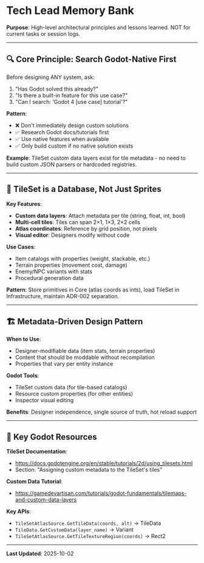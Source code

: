 # Tech Lead Memory Bank

**Purpose**: High-level architectural principles and lessons learned. NOT for current tasks or session logs.

---

## 🔍 Core Principle: Search Godot-Native First

Before designing ANY system, ask:
1. "Has Godot solved this already?"
2. "Is there a built-in feature for this use case?"
3. "Can I search: 'Godot 4 [use case] tutorial'?"

**Pattern**:
- ❌ Don't immediately design custom solutions
- ✅ Research Godot docs/tutorials first
- ✅ Use native features when available
- ✅ Only build custom if no native solution exists

**Example**: TileSet custom data layers exist for tile metadata - no need to build custom JSON parsers or hardcoded registries.

---

## 🎨 TileSet is a Database, Not Just Sprites

**Key Features**:
- **Custom data layers**: Attach metadata per tile (string, float, int, bool)
- **Multi-cell tiles**: Tiles can span 2×1, 1×3, 2×2 cells
- **Atlas coordinates**: Reference by grid position, not pixels
- **Visual editor**: Designers modify without code

**Use Cases**:
- Item catalogs with properties (weight, stackable, etc.)
- Terrain properties (movement cost, damage)
- Enemy/NPC variants with stats
- Procedural generation data

**Pattern**: Store primitives in Core (atlas coords as ints), load TileSet in Infrastructure, maintain ADR-002 separation.

---

## 🏗️ Metadata-Driven Design Pattern

**When to Use**:
- Designer-modifiable data (item stats, terrain properties)
- Content that should be moddable without recompilation
- Properties that vary per entity instance

**Godot Tools**:
- TileSet custom data (for tile-based catalogs)
- Resource custom properties (for other entities)
- Inspector visual editing

**Benefits**: Designer independence, single source of truth, hot reload support

---

## 🔗 Key Godot Resources

**TileSet Documentation**:
- https://docs.godotengine.org/en/stable/tutorials/2d/using_tilesets.html
- Section: "Assigning custom metadata to the TileSet's tiles"

**Custom Data Tutorial**:
- https://gamedevartisan.com/tutorials/godot-fundamentals/tilemaps-and-custom-data-layers

**Key APIs**:
- `TileSetAtlasSource.GetTileData(coords, alt)` → TileData
- `TileData.GetCustomData(layer_name)` → Variant
- `TileSetAtlasSource.GetTileTextureRegion(coords)` → Rect2

---

**Last Updated**: 2025-10-02
